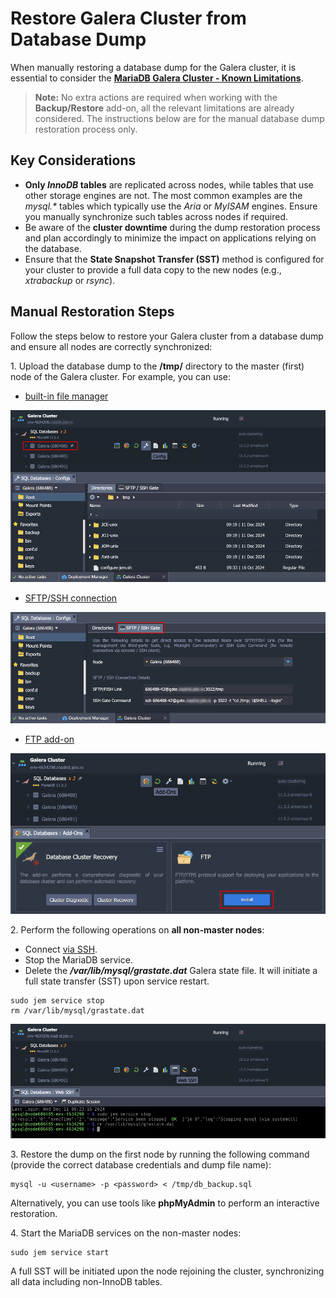 # Restore Galera Cluster from Database Dump

When manually restoring a database dump for the Galera cluster, it is essential to consider the **[MariaDB Galera Cluster - Known Limitations](https://mariadb.com/kb/en/mariadb-galera-cluster-known-limitations/)**.

> **Note:** No extra actions are required when working with the **Backup/Restore** add-on, all the relevant limitations are already considered. The instructions below are for the manual database dump restoration process only.

## Key Considerations

- **Only *InnoDB* tables** are replicated across nodes, while tables that use other storage engines are not. The most common examples are the *mysql.\** tables which typically use the *Aria* or *MyISAM* engines. Ensure you manually synchronize such tables across nodes if required.
- Be aware of the **cluster downtime** during the dump restoration process and plan accordingly to minimize the impact on applications relying on the database.
- Ensure that the **State Snapshot Transfer (SST)** method is configured for your cluster to provide a full data copy to the new nodes  (e.g., *xtrabackup* or *rsync*).

## Manual Restoration Steps

Follow the steps below to restore your Galera cluster from a database dump and ensure all nodes are correctly synchronized:

1\. Upload the database dump to the **/tmp/** directory to the master (first) node of the Galera cluster. For example, you can use:

- [built-in file manager](https://www.virtuozzo.com/application-platform-docs/configuration-file-manager/)

![file manager](/images/manual-galera-restoration/01-file-manager.png)

- [SFTP/SSH connection](https://www.virtuozzo.com/application-platform-docs/ssh-protocols/)

![SFTP connection](/images/manual-galera-restoration/02-sftp-connection.png)

- [FTP add-on](https://www.virtuozzo.com/application-platform-docs/ftp-ftps-support/)

![FTP add-on](/images/manual-galera-restoration/03-ftp-addon.png)

2\. Perform the following operations on **all non-master nodes**:

- Connect [via SSH](https://www.virtuozzo.com/application-platform-docs/ssh-access-overview/).
- Stop the MariaDB service.
- Delete the ***/var/lib/mysql/grastate.dat*** Galera state file. It will initiate a full state transfer (SST) upon service restart.

```
sudo jem service stop
rm /var/lib/mysql/grastate.dat
```

![Web SSH access](/images/manual-galera-restoration/04-web-ssh-access.png)

3\. Restore the dump on the first node by running the following command (provide the correct database credentials and dump file name):

```
mysql -u <username> -p <password> < /tmp/db_backup.sql
```

Alternatively, you can use tools like **phpMyAdmin** to perform an interactive restoration.

4\. Start the MariaDB services on the non-master nodes:

```
sudo jem service start
```

A full SST will be initiated upon the node rejoining the cluster, synchronizing all data including non-InnoDB tables.

